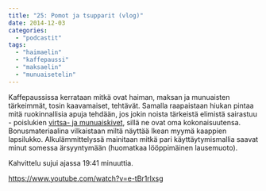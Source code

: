 ```yaml
---
title: "25: Pomot ja tsupparit (vlog)"
date: 2014-12-03
categories: 
  - "podcastit"
tags: 
  - "haimaelin"
  - "kaffepaussi"
  - "maksaelin"
  - "munuaisetelin"
---
```


Kaffepaussissa kerrataan mitkä ovat haiman, maksan ja munuaisten tärkeimmät, tosin kaavamaiset, tehtävät. Samalla raapaistaan hiukan pintaa mitä ruokinnallisia apuja tehdään, jos jokin noista tärkeistä elimistä sairastuu - poislukien [virtsa- ja munuaiskivet](https://www.katiska.eu/koira/koiralla-on-virtsatiekivia/), sillä ne ovat oma kokonaisuutensa. Bonusmateriaalina vilkaistaan miltä näyttää Ikean myymä kaappien lapsilukko. Alkulämmittelyssä mainitaan mitkä pari käyttäytymismallia saavat minut somessa ärsyyntymään (huomatkaa lööppimäinen lausemuoto).

<!--more-->

Kahvittelu sujui ajassa 19:41 minuuttia.

https://www.youtube.com/watch?v=e-tBr1rlxsg

